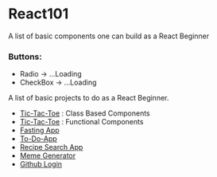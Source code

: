 # React101

A list of basic components one can build as a React Beginner
### Buttons:
- Radio -> ...Loading
- CheckBox -> ...Loading

A list of basic projects to do as a React Beginner.
- [Tic-Tac-Toe](https://github.com/Refilwe-M/tic-tac-toe) : Class Based Components
- [Tic-Tac-Toe](https://github.com/refilwe-m/tic-tac-toe-game) : Functional Components
- [Fasting App](https://github.com/refilwe-m/intermittent-fasting-app)
- [To-Do-App](https://github.com/Refilwe-M-Mashile/vue-planner)
- [Recipe Search App](https://github.com/refilwe-m/recipe-search-app)
- [Meme Generator](https://github.com/refilwe-m/meme-generator)
- [Github Login](https://github.com/refilwe-m/github-login-app)
